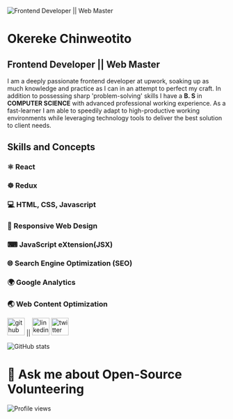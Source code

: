 ![Frontend Developer || Web Master](https://image.freepik.com/free-vector/programmer-concept-illustration_114360-2284.jpg)

#  Okereke Chinweotito
## Frontend Developer || Web Master

I am a deeply passionate frontend developer at upwork, soaking up as much knowledge and practice as I can in an attempt to perfect my craft. In addition to possessing sharp 'problem-solving' skills I have a **B. S** in **COMPUTER SCIENCE** with advanced professional working experience. As a fast-learner I am able to speedily adapt to high-productive working environments while leveraging technology tools to deliver the best solution to client needs.

## Skills and Concepts
###  ⚛ React
###  ☸ Redux
###  💻 HTML, CSS, Javascript
###  📴 Responsive Web Design
###  ⌨  JavaScript eXtension(JSX)
###  🌐 Search Engine Optimization (SEO) 
###  🌍 Google Analytics 
###  🌏 Web Content Optimization

[<img src='https://cdn.jsdelivr.net/npm/simple-icons@3.0.1/icons/github.svg' alt='github' height='40'>](https://github.com/okerekechinweotito) || [<img src='https://cdn.jsdelivr.net/npm/simple-icons@3.0.1/icons/linkedin.svg' alt='linkedin' height='40'>](https://www.linkedin.com/in/chinweotito-okereke-9185941ba//)  [<img src='https://cdn.jsdelivr.net/npm/simple-icons@3.0.1/icons/twitter.svg' alt='twitter' height='40'>](https://twitter.com/okereke__)  

![GitHub stats](https://github-readme-stats.vercel.app/api?username=okerekechinweotito&show_icons=true)  

# 💬 Ask me about Open-Source Volunteering 

![Profile views](https://gpvc.arturio.dev/okerekechinweotito)  
